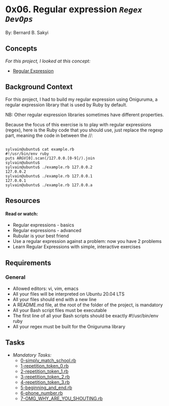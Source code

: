# 0x06. Regular expression <code>*Regex*</code> <code>*DevOps*</code>
 By: Bernard B. Sakyi
 

## Concepts
*For this project, I looked at this concept:*

* [Regular Expression](https://intranet.alxswe.com/concepts/29)


## Background Context
For this project, I had to build my regular expression using Oniguruma, a regular expression library that is used by Ruby by default. 

NB: Other regular expression libraries sometimes have different properties.

Because the focus of this exercise is to play with regular expressions (regex), here is the Ruby code that you should use, just replace the regexp part, meaning the code in between the //:

<code>
sylvain@ubuntu$ cat example.rb
#!/usr/bin/env ruby
puts ARGV[0].scan(/127.0.0.[0-9]/).join
sylvain@ubuntu$
sylvain@ubuntu$ ./example.rb 127.0.0.2
127.0.0.2
sylvain@ubuntu$ ./example.rb 127.0.0.1
127.0.0.1
sylvain@ubuntu$ ./example.rb 127.0.0.a
</code>

## Resources
#### Read or watch:

* Regular expressions - basics
* Regular expressions - advanced
* Rubular is your best friend
* Use a regular expression against a problem: now you have 2 problems
* Learn Regular Expressions with simple, interactive exercises

## Requirements
### General
* Allowed editors: vi, vim, emacs
* All your files will be interpreted on Ubuntu 20.04 LTS
* All your files should end with a new line
* A README.md file, at the root of the folder of the project, is mandatory
* All your Bash script files must be executable
* The first line of all your Bash scripts should be exactly #!/usr/bin/env ruby
* All your regex must be built for the Oniguruma library

## Tasks
* *Mandatory Tasks:*
   * [0-simply_match_school.rb](0-simply_match_school.rb)
   * [1-repetition_token_0.rb](1-repetition_token_0.rb)
   * [2-repetition_token_1.rb](2-repetition_token_1.rb)
   * [3-repetition_token_2.rb](3-repetition_token_2.rb)
   * [4-repetition_token_3.rb](4-repetition_token_3.rb)
   * [5-beginning_and_end.rb](5-beginning_and_end.rb)
   * [6-phone_number.rb](6-phone_number.rb)
   * [7-OMG_WHY_ARE_YOU_SHOUTING.rb](7-OMG_WHY_ARE_YOU_SHOUTING.rb)


